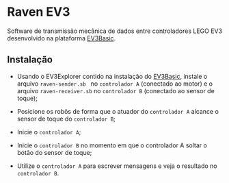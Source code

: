 # Raven EV3

Software de transmissão mecânica de dados entre controladores LEGO EV3 desenvolvido na plataforma [EV3Basic](https://sites.google.com/site/ev3basic/).

## Instalação

- Usando o EV3Explorer contido na instalação do [EV3Basic](https://sites.google.com/site/ev3basic/), instale o arquivo `raven-sender.sb ` no `controlador A` (conectado ao motor) e o arquivo `raven-receiver.sb` no `controlador B` (conectado ao sensor de toque);

- Posicione os robôs de forma que o atuador do `controlador A` alcance o sensor de toque do `controlador B`;

- Inicie o `controlador A`;

- Inicie o `controlador B` no momento em que o controlador A soltar o botão do sensor de toque;

- Utilize o `controlador A` para escrever mensagens e veja o resultado no `controlador B`.